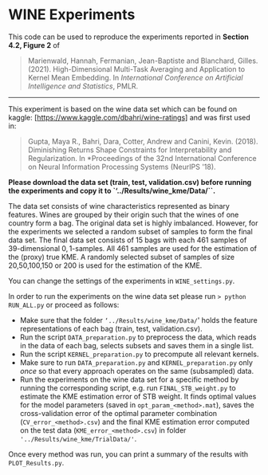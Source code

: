 # WINE Experiments

This code can be used to reproduce the experiments reported in **Section 4.2, Figure 2** of   
> Marienwald, Hannah, Fermanian, Jean-Baptiste and Blanchard, Gilles. (2021). High-Dimensional Multi-Task Averaging and Application to Kernel Mean Embedding. In *International Conference on Artificial Intelligence and Statistics*, PMLR.
---

This experiment is based on the wine data set which can be found on kaggle:
[https://www.kaggle.com/dbahri/wine-ratings]
and was first used in:

>Gupta, Maya R., Bahri, Dara, Cotter, Andrew and Canini, Kevin. (2018). Diminishing Returns Shape Constraints for Interpretability and Regularization. In *Proceedings of the 32nd International Conference on Neural Information Processing Systems (NeurIPS '18).

**Please download the data set (train, test, validation.csv) before running the experiments and copy it to `‘../Results/wine_kme/Data/``.**

The data set consists of wine characteristics represented as binary features.
Wines are grouped by their origin such that the wines of one country form a bag.
The original data set is highly imbalanced. However, for the experiments we
selected a random subset of samples to form the final data set. The final 
data set consists of 15 bags with each 461 samples of 39-dimensional 
${0,1}$-samples.
All 461 samples are used for the estimation of the (proxy) true KME. A randomly
selected subset of samples of size 20,50,100,150 or 200 is used for the 
estimation of the KME. 

You can change the settings of the experiments in `WINE_settings.py`.

In order to run the experiments on the wine data set please run
`> python RUN_ALL.py`
or
proceed as follows:
- Make sure that the folder `‘../Results/wine_kme/Data/`' holds the feature 
  representations of each bag (train, test, validation.csv).
- Run the script `DATA_preparation.py` to preprocess the data, which reads in 
  the data of each bag, selects subsets and saves them in a single list.
- Run the script `KERNEL_preparation.py` to precompute all relevant kernels. 
- Make sure to run `DATA_preparation.py` and `KERNEL_preparation.py` only *once* so that 
  every approach operates on the same (subsampled) data.
- Run the experiments on the wine data set for a specific method by running the 
  corresponding script, e.g. run `FINAL_STB_weight.py` to estimate the KME estimation 
  error of STB weight. It finds optimal values for the model parameters (saved in 
  `opt_param_<method>.mat`), saves the cross-validation error of the optimal parameter 
  combination (`CV_error_<method>.csv`) and the final KME estimation error computed on 
  the test data (`KME_error_<method>.csv`) in folder `'../Results/wine_kme/TrialData/'`.

Once every method was run, you can print a summary of the results with `PLOT_Results.py`.